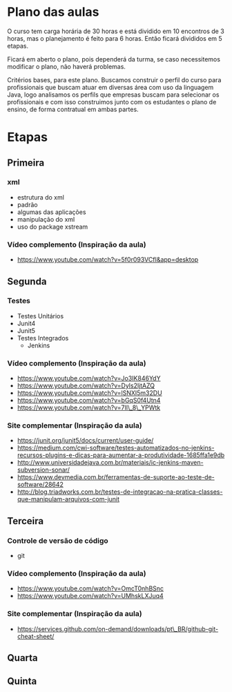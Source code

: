 # Plano das aulas 

O curso tem carga horária de 30 horas e está dividido em 10 encontros de 3
horas, mas o planejamento é feito para 6 horas. Então ficará divididos em 5
etapas. 

Ficará em aberto o plano, pois dependerá da turma, se caso necessitemos
modificar o plano, não haverá problemas.

Critérios bases, para este plano. Buscamos construir o perfil do curso para
profissionais que buscam atuar em diversas área com uso da linguagem Java, logo
analisamos os perfils que empresas buscam para selecionar os profissionais e
com isso construimos junto com os estudantes o plano de ensino, de forma
contratual em ambas partes.

# Etapas

## Primeira

### xml
 - estrutura do xml
 - padrão
 - algumas das aplicações
 - manipulação do xml
 - uso do package xstream

### Vídeo complemento (Inspiração da aula)
 - https://www.youtube.com/watch?v=5f0r093VCfI&app=desktop

## Segunda

### Testes
 - Testes Unitários
  - Junit4
  - Junit5
 - Testes Integrados 
   - Jenkins

### Vídeo complemento (Inspiração da aula)
 - https://www.youtube.com/watch?v=Jo3IK846YdY
 - https://www.youtube.com/watch?v=Dyls2ljtAZQ
 - https://www.youtube.com/watch?v=lSNXI5m32DU
 - https://www.youtube.com/watch?v=bGqS0f4Utn4 
 - https://www.youtube.com/watch?v=7Il\_8\_YPWtk

### Site complementar (Inspiração da aula)
 - https://junit.org/junit5/docs/current/user-guide/
 - https://medium.com/cwi-software/testes-automatizados-no-jenkins-recursos-plugins-e-dicas-para-aumentar-a-produtividade-1685ffa1e9db
 - http://www.universidadejava.com.br/materiais/ic-jenkins-maven-subversion-sonar/
 - https://www.devmedia.com.br/ferramentas-de-suporte-ao-teste-de-software/28642
 - http://blog.triadworks.com.br/testes-de-integracao-na-pratica-classes-que-manipulam-arquivos-com-junit

## Terceira

### Controle de versão de código
 - git

### Vídeo complemento (Inspiração da aula)
 - https://www.youtube.com/watch?v=OmcT0nhBSnc
 - https://www.youtube.com/watch?v=UMhskLXJuq4

### Site complementar (Inspiração da aula)
 - https://services.github.com/on-demand/downloads/pt\_BR/github-git-cheat-sheet/

## Quarta

## Quinta
